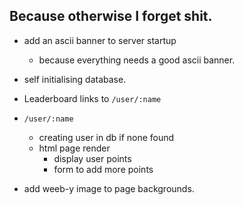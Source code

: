 ## Because otherwise I forget shit.
- add an ascii banner to server startup
  - because everything needs a good ascii banner.
- self initialising database.
- Leaderboard links to `/user/:name`
- `/user/:name`
  - creating user in db if none found
  - html page render
    - display user points
    - form to add more points

- add weeb-y image to page backgrounds.
